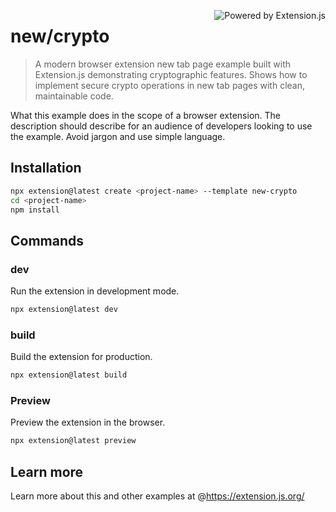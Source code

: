 <a href="https://extension.js.org" target="_blank"><img src="https://img.shields.io/badge/Powered%20by%20%7C%20Extension.js-0971fe" alt="Powered by Extension.js" align="right" /></a>

# new/crypto

> A modern browser extension new tab page example built with Extension.js demonstrating cryptographic features. Shows how to implement secure crypto operations in new tab pages with clean, maintainable code.

What this example does in the scope of a browser extension. The description should
describe for an audience of developers looking to use the example. Avoid jargon and
use simple language.

## Installation

```bash
npx extension@latest create <project-name> --template new-crypto
cd <project-name>
npm install
```

## Commands

### dev

Run the extension in development mode.

```bash
npx extension@latest dev
```

### build

Build the extension for production.

```bash
npx extension@latest build
```

### Preview

Preview the extension in the browser.

```bash
npx extension@latest preview
```

## Learn more

Learn more about this and other examples at @https://extension.js.org/
